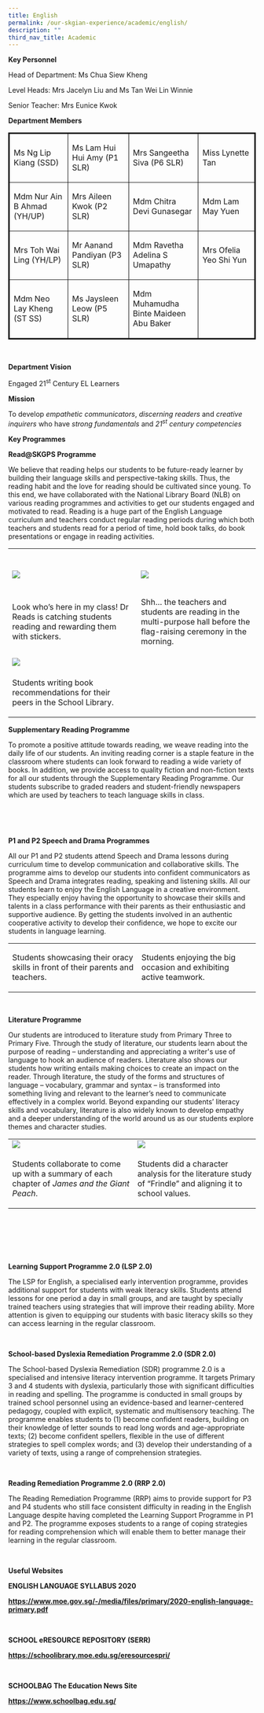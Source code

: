 ```yaml
---
title: English
permalink: /our-skgian-experience/academic/english/
description: ""
third_nav_title: Academic
---
```

<p><strong>Key Personnel</strong></p>
<p>Head of Department: Ms Chua Siew Kheng</p>
<p>Level Heads: Mrs Jacelyn Liu and Ms Tan Wei Lin Winnie</p>
<p>Senior Teacher: Mrs Eunice Kwok&nbsp;</p>

<p><strong>Department Members</strong></p>
<table cellspacing="1" border="2" style="border-style: solid; border-color: black;">
<tbody>
<tr>
<td style="width: 116.094px;">
<p>Ms Ng Lip Kiang (SSD)</p>
</td>
<td style="width: 120.297px;">
<p>Ms Lam Hui Hui Amy (P1 SLR)</p>
</td>
<td style="width: 135.75px;">
<p>Mrs Sangeetha Siva (P6 SLR)</p>
</td>
<td style="width: 112.812px;">
<p>Miss Lynette Tan</p>
</td>
</tr>
<tr>
<td style="width: 116.094px;">
<p>Mdm Nur Ain B Ahmad (YH/UP)</p>
</td>
<td style="width: 120.297px;">
<p>Mrs Aileen Kwok (P2 SLR)</p>
</td>
<td style="width: 135.75px;">
<p>Mdm Chitra Devi Gunasegar</p>
</td>
<td style="width: 112.812px;">
<p>Mdm Lam May Yuen</p>
</td>
</tr>
<tr>
<td style="width: 116.094px;">
<p>Mrs Toh Wai Ling (YH/LP)</p>
</td>
<td style="width: 120.297px;">
<p>Mr Aanand Pandiyan (P3 SLR)</p>
</td>
<td style="width: 135.75px;">
<p>Mdm Ravetha Adelina S Umapathy</p>
</td>
<td style="width: 112.812px;">
<p>Mrs Ofelia Yeo Shi Yun</p>
</td>
</tr>
<tr>
<td style="width: 116.094px;">
<p>Mdm Neo Lay Kheng (ST SS)</p>
</td>
<td style="width: 120.297px;">
<p>Ms Jaysleen Leow (P5 SLR)</p>
</td>
<td style="width: 135.75px;">
<p>Mdm Muhamudha Binte Maideen Abu Baker</p>
</td>
<td style="width: 112.812px;">
<p>&nbsp;</p>
</td>
</tr>
</tbody>
</table>
<p>&nbsp;</p>
<p><strong>Department Vision</strong></p>
<p>Engaged 21<sup>st</sup>&nbsp;Century EL Learners</p>

<p><strong>Mission</strong></p>
<p>To&nbsp;develop&nbsp;<em>empathetic communicators</em>,&nbsp;<em>discerning readers</em>&nbsp;and&nbsp;<em>creative inquirers</em>&nbsp;who have&nbsp;<em>strong fundamentals</em>&nbsp;and&nbsp;<em>21<sup>st</sup>&nbsp;century competencies</em></p>

<p><strong>Key Programmes</strong></p>

<p><strong>Read@SKGPS Programme</strong></p>
<p>We believe that reading helps our students to be future-ready learner by building their language skills and perspective-taking skills. Thus, the reading habit and the love for reading should be cultivated since young. To this end, we have collaborated with the National Library Board (NLB) on various reading programmes and activities to get our students engaged and motivated to read. Reading is a huge part of the English Language curriculum and teachers conduct&nbsp;regular reading periods during which both teachers and students read for a period of time, hold book talks, do book presentations or engage in reading activities.</p>

<table width="869">
<tbody>
<tr>
<td width="415">&nbsp;</td>
<td width="456">&nbsp;</td>
</tr>
<tr>
<td><img src="/images/english1.jpg"></td>
<td>
<p><img src="/images/english2.jpg"></p>
</td>
</tr>
<tr>
<td>
<p>Look who’s here in my class! Dr Reads is catching students reading and rewarding them with stickers.</p>
</td>
<td>
<p>Shh… the teachers and students are reading in the multi-purpose hall before the flag-raising ceremony in the morning.</p>
</td>
</tr>
<tr>
<td width="415"><img src="/images/english3.jpg"></td>
<td width="419">&nbsp;</td>
</tr>
<tr>
<td width="415">
<p>Students writing book recommendations for their peers in the School Library.&nbsp;</p>
</td>
<td width="419">
</td>
</tr>
</tbody>
</table>

<p><strong>Supplementary Reading Programme&nbsp;</strong></p>
<p>To promote a positive attitude towards reading, we weave reading into the daily life of our students. An inviting reading corner is a staple feature in the classroom where students can look forward to reading a wide variety of books. In addition, we provide access to quality fiction and non-fiction texts for all our students through the Supplementary Reading Programme. Our students subscribe to graded readers and student-friendly newspapers which are used by teachers to teach language skills in class.</p>
<p>&nbsp;</p>
<p>&nbsp;</p>
<p><strong>P1 and P2 Speech and Drama Programmes</strong></p>
<p>All our P1 and P2 students attend Speech and Drama lessons during curriculum time to develop communication and collaborative skills. The programme aims to develop our students into confident communicators as Speech and Drama integrates reading, speaking and listening skills. All our students learn to enjoy the English Language in a creative environment. They especially enjoy having the opportunity to showcase their skills and talents in a class performance with their parents as their enthusiastic and supportive audience. By getting the students involved in an authentic cooperative activity to develop their confidence, we hope to excite our students in language learning.</p>
<table width="664">
<tbody>
<tr>
<td width="318">
<p><strong><img alt="" src="/images/english4.jpg"><br> </strong>Students showcasing their oracy skills in front of their parents and teachers.</p>
</td>
<td width="290">
<p><strong><img alt="" src="/images/english5.jpg"><br> </strong>Students enjoying the big occasion and exhibiting active teamwork.</p>
</td>
</tr>
</tbody>
</table>
<p>&nbsp;</p>
<p><strong>Literature Programme&nbsp;</strong></p>
<p>Our students are introduced to literature study from Primary Three to Primary Five. Through the study of literature, our students learn about the purpose of reading – understanding and appreciating a writer's use of language to hook an audience of readers. Literature also shows our students how writing entails making choices to create an impact on the reader. Through literature, the study of the forms and structures of language – vocabulary, grammar and syntax – is transformed into something living and relevant to the learner’s need to communicate effectively in a complex world.&nbsp;Beyond expanding our students’ literacy skills and vocabulary, literature is also widely known to develop empathy and a deeper understanding of the world around us as our students explore themes and character studies.</p>

<table width="772">
<tbody>
<tr>
<td width="386"><img src="/images/english6.jpg"></td>
<td width="385"><img src="/images/english7.jpg"></td>
</tr>
<tr>
<td width="60">
<p>Students collaborate to come up with a summary of each chapter of <em>James and the Giant Peach</em>.</p>
</td>
<td width="60">
<p>Students did a character analysis for the literature study of “Frindle” and aligning it to school values.</p>
</td>
</tr>
</tbody>
</table>
<p>&nbsp;</p>
<p>&nbsp;</p>
<p>&nbsp;</p>
<p><strong>Learning Support Programme 2.0 (LSP 2.0)</strong></p>
<p>The LSP for English, a specialised early intervention programme, provides additional support for students with weak literacy skills. Students attend lessons for one period a day in small groups, and are taught by specially trained teachers using strategies that will improve their reading ability. More attention is given to equipping our students with basic literacy skills so they can access learning in the regular classroom.&nbsp;</p>
<p>&nbsp;</p>
<p><strong>School-based Dyslexia Remediation Programme 2.0 (SDR 2.0)</strong></p>
<p>The School-based Dyslexia Remediation (SDR) programme 2.0 is a specialised and intensive literacy intervention programme. It targets Primary 3 and 4 students with dyslexia, particularly those with significant difficulties in reading and spelling. The programme is conducted in small groups by trained school personnel using an evidence-based and learner-centered pedagogy, coupled with explicit, systematic and multisensory teaching. The programme enables students to (1) become confident readers, building on their knowledge of letter sounds to read long words and age-appropriate texts; (2) become confident spellers, flexible in the use of different strategies to spell complex words; and (3) develop their understanding of a variety of texts, using a range of comprehension strategies.</p>
<p>&nbsp;</p>
<p><strong>Reading Remediation Programme 2.0 (RRP 2.0)</strong></p>
<p>The Reading Remediation Programme (RRP) aims to provide support for P3 and P4 students who still face consistent difficulty in reading in the English Language despite having completed the Learning Support Programme in P1 and P2. The programme exposes students to a range of coping strategies for reading comprehension which will enable them to better manage their learning in the regular classroom.&nbsp;&nbsp;</p>
<p>&nbsp;</p>
<p><strong>Useful Websites&nbsp;</strong></p>
<p><strong>ENGLISH&nbsp;LANGUAGE SYLLABUS 2020</strong></p>
<p><a href="https://www.moe.gov.sg/-/media/files/primary/2020-english-language-primary.pdf"><strong>https://www.moe.gov.sg/-/media/files/primary/2020-english-language-primary.pdf</strong></a></p>
<p>&nbsp;</p>
<p><strong>SCHOOL eRESOURCE REPOSITORY (SERR)</strong></p>
<p><a href="https://schoolibrary.moe.edu.sg/eresourcespri/"><strong>https://schoolibrary.moe.edu.sg/eresourcespri/</strong></a></p>
<p>&nbsp;</p>
<p><strong>SCHOOLBAG The Education News Site</strong></p>
<p><a href="https://www.schoolbag.edu.sg/"><strong>https://www.schoolbag.edu.sg/</strong></a></p>